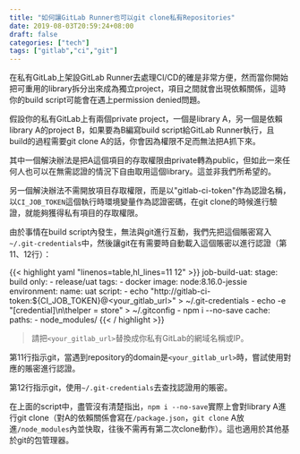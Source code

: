 ```yaml
---
title: "如何讓GitLab Runner也可以git clone私有Repositories"
date: 2019-08-03T20:59:24+08:00
draft: false
categories: ["tech"]
tags: ["gitlab","ci","git"]
---
```


在私有GitLab上架設GitLab Runner去處理CI/CD的確是非常方便，然而當你開始把可重用的library拆分出來成為獨立project，項目之間就會出現依賴關係，這時你的build script可能會在遇上permission denied問題。

<!--more-->

假設你的私有GitLab上有兩個private project，一個是library A，另一個是依賴library A的project B，如果要為B編寫build script給GitLab Runner執行，且build的過程需要git clone A的話，你會因為權限不足而無法把A抓下來。

其中一個解決辦法是把A這個項目的存取權限由private轉為public，但如此一來任何人也可以在無需認證的情況下自由取用這個library。這並非我們所希望的。

另一個解決辦法不需開放項目存取權限，而是以"gitlab-ci-token"作為認證名稱，以`CI_JOB_TOKEN`這個執行時環境變量作為認證密碼，在git clone的時候進行驗證，就能夠獲得私有項目的存取權限。

由於事情在build script內發生，無法與git進行互動，我們先把這個賬密寫入`~/.git-credentials`中，然後讓git在有需要時自動載入這個賬密以進行認證（第11、12行）：

{{< highlight yaml "linenos=table,hl_lines=11 12" >}}
job-build-uat:
    stage: build
    only:
        - release/uat
    tags:
        - docker
    image: node:8.16.0-jessie
    environment:
        name: uat
    script:
        - echo "http://gitlab-ci-token:${CI_JOB_TOKEN}@<your_gitlab_url>" > ~/.git-credentials
        - echo -e "[credential]\n\thelper = store" > ~/.gitconfig
        - npm i --no-save
    cache:
        paths:
            - node_modules/
{{< / highlight >}}

> 請把`<your_gitlab_url>`替換成你私有GitLab的網域名稱或IP。

第11行指示git，當遇到repository的domain是`<your_gitlab_url>`時，嘗試使用對應的賬密進行認證。

第12行指示git，使用`~/.git-credentials`去查找認證用的賬密。

在上面的script中，盡管沒有清楚指出，`npm i --no-save`實際上會對library A進行git clone（對A的依賴關係會寫在`/package.json`，`git clone` A放進`/node_modules`內並快取，往後不需再有第二次clone動作）。這也適用於其他基於git的包管理器。

